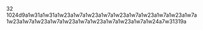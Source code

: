 32 1024d9a1w31a1w31a1w23a1w7a1w23a1w7a1w23a1w7a1w23a1w7a1w23a1w7a1w23a1w7a1w23a1w7a1w23a1w7a1w23a1w7a1w23a1w7a1w24a7w31319a
